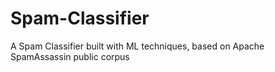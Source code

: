 # Spam-Classifier
A Spam Classifier built with ML techniques, based on Apache SpamAssassin public corpus
